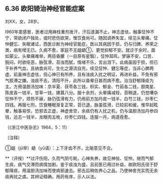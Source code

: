 ## 6.36 欧阳锜治神经官能症案

刘XX，女，28岁。

I960年患感冒，医者过用麻桂重剂发汗，汗后遂漏不止，神志虚怯，触事怔忡不宁，常欲闭户独处，或时悲伤欲哭，惟饮食尚可。随因调养失宜，续见头晕痛、怔忡健忘、失眠诸证，西医诊断为神经官能症。医以其病因于损，仍与归脾、养荣之类，病有增无已。久病不愈，家庭不无龃龉①，更觉抑郁不安。就诊于余时，面如蒙尘，头晕痛难举，两目昏朦（一目原有星翳），怔忡耳鸣，梦寐不安，口苦、脘闷，时欲呕恶，脉弦滑，苔浊而腻，情绪不乐，言出泪下。此病虽因于损，但已于补养气血，且纳食尚可，生化之源流自充，续见怔忡、健忘等症，当非心脾两虚。前虽神志虚怯，但心神已有所养，且有浊痰入扰之明证，再进补益，不免有邪气胶滞之嫌。浊痰不去，清阳不升，此所以昏晕日甚而病不愈。治当舒郁降痰为主。方用温胆汤加味：京半夏、茯苓各三钱，枳实、郁金、竹茹各二钱，胆南星、陈皮各一钱半，甘草一钱，建菖八分。服十余剂，头晕痛减轻，苔稍退，仍觉嘈杂怔忡不宁，烦热不寐，脉仍弦滑有力，仍用前方加丹皮一钱半，白芍三钱，炒枣仁四钱。再服七剂，饮食睡眠渐复正常，苔已退，脉虽弦滑，已较前和缓，惟早起眩晕，触事易惊，恐邪去正虚，神虚舍空，余痰仍有入扰之机，仍与温胆汤加丹参四钱，远志一钱半，龙眼肉五枚，炒枣仁四钱。连服一月，病遂痊愈。

（《浙江中医杂志》1964，5：11）

〔注释〕

①龃（jǔ举）龉（yǔ语）：上下牙齿不齐，比喻意见不合。

**〔评按〕**过汗伤阳，久而气阴亏耗，心神失养，故见神怯、怔忡。继而气郁生痰，痰气交滞而病情加剧。鉴于痰浊为盛，且前医已用过补益，故欧阳氏径于舒郁降痰，用温胆汤加味而使病邪速去。邪去后稍佐养心之品，乃使神舍充实而无余痰再扰之虞。其辨证精确，用药有序，示人以法。

